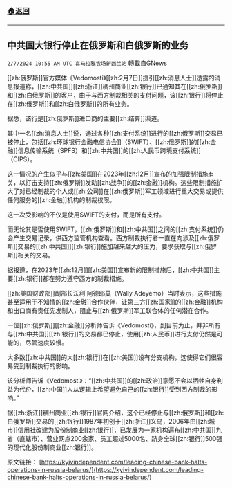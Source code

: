 ###  [:house:返回](README.md)
---


## 中共国大银行停止在俄罗斯和白俄罗斯的业务
`2/7/2024 10:55 AM UTC 喜马拉雅农场新西兰站` [轉載自GNews](https://gnews.org/articles/2289173)

[[zh:俄罗斯]]官方媒体《Vedomosti》[[zh:2月7日]]援引[[zh:消息人士]]透露的消息报道称，[[zh:中共国]][[zh:浙江]]稠州商业[[zh:银行]]已通知其在[[zh:俄罗斯]]和[[zh:白俄罗斯]]的客户，由于与西方制裁相关的支付问题，该[[zh:银行]]将停止在[[zh:俄罗斯]]和[[zh:白俄罗斯]]的所有业务。

据悉，该行是[[zh:俄罗斯]]进口商的主要[[zh:结算]]渠道。

其中一名[[zh:消息人士]]说，通过各种[[zh:支付系统]]进行的[[zh:俄罗斯]]交易已被停止，包括[[zh:环球银行金融电信协会]]（SWIFT）、[[zh:俄罗斯]]的[[zh:金融]]信息传输系统（SPFS）和[[zh:中共国]]的[[zh:人民币跨境支付系统]]（CIPS）。

这一情况的产生似乎与[[zh:美国]]在2023年[[zh:12月]]宣布的加强限制措施有关，以打击支持[[zh:俄罗斯]]发动[[zh:战争]]的[[zh:金融]]机构。这些限制措施扩大了对已经制裁的个人或[[zh:公司]]在[[zh:俄罗斯]]军工领域进行重大交易或提供任何服务的[[zh:金融]]机构的制裁权限。

这一次受影响的不仅是使用SWIFT的支付，而是所有支付。

而无论其是否使用SWIFT，[[zh:俄罗斯]]和[[zh:中共国]]之间的[[zh:支付系统]]仍会产生交易记录，供西方监管机构查看。西方制裁执行者一直在向涉及[[zh:俄罗斯]]交易的[[zh:中共国]][[zh:银行]]施加越来越大的压力，要求获取与[[zh:俄罗斯]]相关的交易。

据报道，在2023年[[zh:12月]][[zh:美国]]宣布新的限制措施后，[[zh:中共国]]主要[[zh:银行]]都在努力遵守西方的制裁措施。

[[zh:美国财政部]]副部长沃利·阿德耶莫（Wally Adeyemo）当时表示，这些措施甚至适用于不知情的[[zh:金融]]合作伙伴，让第三方[[zh:国家]]的[[zh:金融]]机构和出口商有责任先发制人，阻止与[[zh:俄罗斯]]军工联合体的任何潜在合作。

一位[[zh:俄罗斯]][[zh:金融]]分析师告诉《Vedomosti》，到目前为止，并非所有与[[zh:中共国]][[zh:银行]]的交易都已停止，使用[[zh:人民币]]进行支付仍然是可能的，尽管速度较慢。

大多数[[zh:中共国]]的大[[zh:银行]]在[[zh:美国]]设有分支机构，这使得它们很容易受到制裁执行的影响。

该分析师告诉《Vedomosti》：“[[zh:中共国]]的[[zh:政治]]意愿不会以牺牲自身利益为代价，[[zh:中国]]人从逻辑上希望避免自己的[[zh:银行]]受到西方制裁的影响。”

据[[zh:浙江]]稠州商业[[zh:银行]]官网介绍，这个已经停止与[[zh:俄罗斯]]和[[zh:白俄罗斯]]交易的[[zh:银行]]1987年初创于[[zh:浙江]]义乌，2006年由[[zh:城市]]信用社改建为股份制商业[[zh:银行]]，已发展为一家机构遍布[[zh:中共国]]九省（直辖市）、营业网点200余家、员工超过5000名、跻身全球[[zh:银行]]500强的现代化股份制商业[[zh:银行]]。

原文链接：
[https://kyivindependent.com/leading-chinese-bank-halts-operations-in-russia-belarus/](https://kyivindependent.com/leading-chinese-bank-halts-operations-in-russia-belarus/)
